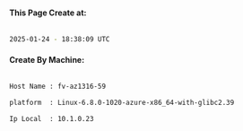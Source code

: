 
   
#### This Page Create at:

```bash

2025-01-24 - 18:38:09 UTC

```

#### Create By Machine:

```bash

Host Name : fv-az1316-59

platform  : Linux-6.8.0-1020-azure-x86_64-with-glibc2.39

Ip Local  : 10.1.0.23

```

